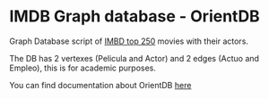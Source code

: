 # IMDB Graph database - OrientDB
Graph Database script of [IMBD top 250] movies with their actors.

The DB has 2 vertexes (Pelicula and Actor) and 2 edges (Actuo and Empleo), this is for academic purposes.

You can find documentation about OrientDB [here]

[IMBD top 250]: http://www.imdb.com/chart/top
[here]: http://orientdb.com/
